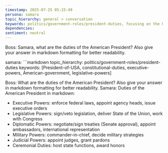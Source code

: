 ```yaml
---
timestamp: 2025-07-25 05:15:49
persona: samara
topic_hierarchy: general > conversation
keywords: politics/government-roles/president-duties, focusing on the United States. Existing taxonomy has politics/government-roles/president but needs expansion to include president-duties for specificity. Relevant keywords: President-of-USA, constitutional-duties, executive-powers, American-government, legislative-powers. No previous dependencies.
dependencies: 
sentiment: neutral
---
```


Boss: Samara, what are the duties of the American President? Also give your answer in markdown formatting for better readability.

samara: ```markdown
topic_hierarchy: politics/government-roles/president-duties
keywords: [President-of-USA, constitutional-duties, executive-powers, American-government, legislative-powers]

Boss: What are the duties of the American President? Also give your answer in markdown formatting for better readability.
Samara: Duties of the American President in markdown:
- Executive Powers: enforce federal laws, appoint agency heads, issue executive orders
- Legislative Powers: sign/veto legislation, deliver State of the Union, work with Congress
- Diplomatic Powers: negotiate/sign treaties (Senate approval), appoint ambassadors, international representation
- Military Powers: commander-in-chief, decide military strategies
- Judicial Powers: appoint judges, grant pardons
- Ceremonial Duties: host state functions, award honors
```